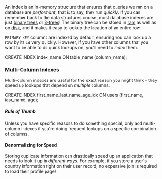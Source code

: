 An index is an in-memory structure that ensures that queries we run on a database are _performant_, that is to say, they run _quickly_. If you can remember back to the data structures course, most database indexes are just [binary trees](https://en.wikipedia.org/wiki/Binary_tree) or [B-trees](https://en.wikipedia.org/wiki/B-tree)! The binary tree can be stored in [ram](https://en.wikipedia.org/wiki/Random-access_memory) as well as on [disk](https://en.wikipedia.org/wiki/Computer_data_storage), and it makes it easy to lookup the location of an entire row.

`PRIMARY KEY` columns are indexed by default, ensuring you can look up a row by its `id` very quickly. However, if you have other columns that you want to be able to do quick lookups on, you'll need to _index_ them.

CREATE INDEX index_name ON table_name (column_name);

### Multi-Column Indexes
Multi-column indexes are useful for the exact reason you might think - they speed up lookups that depend on _multiple_ columns.

CREATE INDEX first_name_last_name_age_idx
ON users (first_name, last_name, age);

##### Rule of Thumb
Unless you have specific reasons to do something special, only add multi-column indexes if you're doing frequent lookups on a specific combination of columns.

#### Denormalizing for Speed
Storing duplicate information can drastically speed up an application that needs to look it up in _different ways_. For example, if you store a user's country information right on their user record, no expensive join is required to load their profile page!